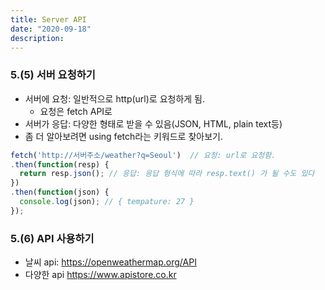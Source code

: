 ```yaml
---
title: Server API
date: "2020-09-18"
description: 
---
```

### 5.(5) 서버 요청하기
- 서버에 요청: 일반적으로 http(url)로 요청하게 됨.
  - 요청은 fetch API로
- 서버가 응답: 다양한 형태로 받을 수 있음(JSON, HTML, plain text등)
- 좀 더 알아보려면 using fetch라는 키워드로 찾아보기. 

```js
fetch('http://서버주소/weather?q=Seoul')  // 요청: url로 요청함.
.then(function(resp) {
  return resp.json(); // 응답: 응답 형식에 따라 resp.text() 가 될 수도 있다
})
.then(function(json) {
  console.log(json); // { tempature: 27 }
});
```

### 5.(6) API 사용하기
- 날씨 api:  https://openweathermap.org/API
- 다양한 api https://www.apistore.co.kr

